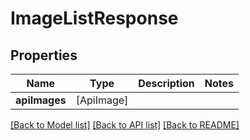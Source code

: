 # ImageListResponse

## Properties
Name | Type | Description | Notes
------------ | ------------- | ------------- | -------------
**apiImages** | [ApiImage] |  | 

[[Back to Model list]](../README.md#documentation-for-models) [[Back to API list]](../README.md#documentation-for-api-endpoints) [[Back to README]](../README.md)


